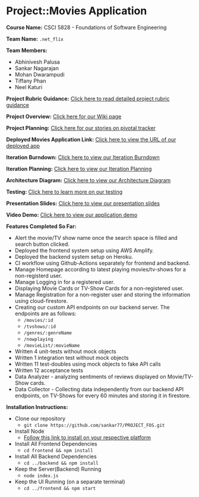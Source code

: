 # Project::Movies Application

**Course Name:** CSCI 5828 - Foundations of Software Engineering

**Team Name:** `.net_flix`

**Team Members:**
 - Abhinivesh Palusa
 - Sankar Nagarajan
 - Mohan Dwarampudi
 - Tiffany Phan
 - Neel Katuri

 **Project Rubric Guidance:** [Click here to read detailed project rubric guidance](https://github.com/sankar77/PROJECT_FOS/wiki/Project-Rubric-Guidance)
 
 **Project Overview:** [Click here for our Wiki page](https://github.com/sankar77/PROJECT_FOS/wiki/Project-Overview)

 **Project Planning:** [Click here for our stories on pivotal tracker](https://www.pivotaltracker.com/n/projects/2491387)

 **Deployed Movies Application Link:** [Click here to view the URL of our deployed app](https://main.d8jk9hp5txm1j.amplifyapp.com/)
 
 **Iteration Burndown:** [Click here to view our Iteration Burndown](https://github.com/sankar77/PROJECT_FOS/wiki/Iteration-Burndown-Chart)
 
 **Iteration Planning:** [Click here to view our Iteration Planning](https://github.com/sankar77/PROJECT_FOS/wiki/Iteration-Planning)
 
 **Architecture Diagram:** [Click here to view our Architecture Diagram](https://github.com/sankar77/PROJECT_FOS/wiki/Application-Architecture)
 
 **Testing:** [Click here to learn more on our testing](https://github.com/sankar77/PROJECT_FOS/wiki/Testing)
 
 **Presentation Slides:** [Click here to view our presentation slides](https://docs.google.com/presentation/d/1zbgp540Tj1jViNbMwabI1_3MDp4gQUNLKUlMj0mQXrU/edit?usp=sharing)
 
 **Video Demo:** [Click here to view our application demo](https://youtu.be/x2hsz6hoiBg)

 **Features Completed So Far:**
  - Alert the movie/TV show name once the search space is filled and search button clicked.
  - Deployed the frontend system setup using AWS Amplify.
  - Deployed the backend system setup on Heroku.
  - CI workflow using Github-Actions separately for frontend and backend.
  - Manage Homepage according to latest playing movies/tv-shows for a non-registerd user.
  - Manage Logging in for a registered user.
  - Displaying Movie Cards or TV-Show Cards for a non-registered user.
  - Manage Registration for a non-register user and storing the information using cloud-firestore.
  - Creating our custom API endpoints on our backend server. The endpoints are as follows:
    - `/movies/:id`
    - `/tvshows/:id`
    - `/genres/:genreName`
    - `/nowplaying`
    - `/movieList/:movieName`
  - Written 4 unit-tests without mock objects
  - Written 1 integration test without mock objects
  - Written 11 test-doubles using mock objects to fake API calls
  - Written 12 acceptance tests
  - Data Analyzer - analyzing sentiments of reviews displayed on Movie/TV-Show cards.
  - Data Collector - Collecting data independently from our backend API endpoints, on TV-Shows for every 60 minutes and storing it in firestore.

  **Installation Instructions:**
  * Clone our repository
    *   `git clone https://github.com/sankar77/PROJECT_FOS.git`
  * Install Node
    *   [Follow this link to install on your respective platform](https://nodejs.org/en/download/)
  * Install All Frontend Dependencies
    *   `cd frontend && npm install`
  * Install All Backend Dependencies
    *   `cd ../backend && npm install`
  * Keep the Server(Backend) Running
    *   `node index.js`
  * Keep the UI Running (on a separate terminal)
    *   `cd ../frontend && npm start`


